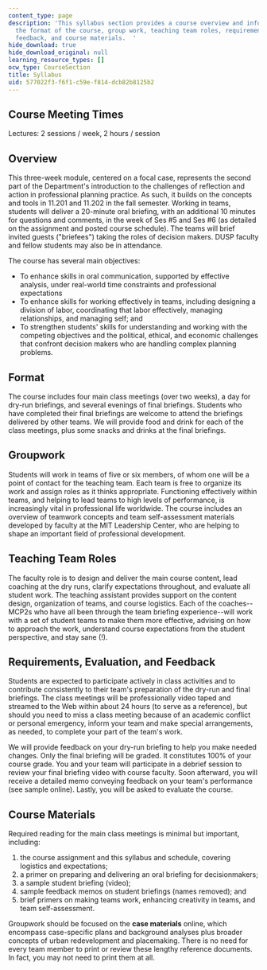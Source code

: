 ```yaml
---
content_type: page
description: 'This syllabus section provides a course overview and information on
  the format of the course, group work, teaching team roles, requirements, evaluation,
  feedback, and course materials.  '
hide_download: true
hide_download_original: null
learning_resource_types: []
ocw_type: CourseSection
title: Syllabus
uid: 577022f3-f6f1-c59e-f814-dcb82b8125b2
---
```


Course Meeting Times
--------------------

Lectures: 2 sessions / week, 2 hours / session

Overview
--------

This three-week module, centered on a focal case, represents the second part of the Department's introduction to the challenges of reflection and action in professional planning practice. As such, it builds on the concepts and tools in 11.201 and 11.202 in the fall semester. Working in teams, students will deliver a 20-minute oral briefing, with an additional 10 minutes for questions and comments, in the week of Ses #5 and Ses #6 (as detailed on the assignment and posted course schedule). The teams will brief invited guests ("briefees") taking the roles of decision makers. DUSP faculty and fellow students may also be in attendance.

The course has several main objectives:

*   To enhance skills in oral communication, supported by effective analysis, under real-world time constraints and professional expectations
*   To enhance skills for working effectively in teams, including designing a division of labor, coordinating that labor effectively, managing relationships, and managing self; and
*   To strengthen students' skills for understanding and working with the competing objectives and the political, ethical, and economic challenges that confront decision makers who are handling complex planning problems.

Format
------

The course includes four main class meetings (over two weeks), a day for dry-run briefings, and several evenings of final briefings. Students who have completed their final briefings are welcome to attend the briefings delivered by other teams. We will provide food and drink for each of the class meetings, plus some snacks and drinks at the final briefings.

Groupwork
---------

Students will work in teams of five or six members, of whom one will be a point of contact for the teaching team. Each team is free to organize its work and assign roles as it thinks appropriate. Functioning effectively within teams, and helping to lead teams to high levels of performance, is increasingly vital in professional life worldwide. The course includes an overview of teamwork concepts and team self-assessment materials developed by faculty at the MIT Leadership Center, who are helping to shape an important field of professional development.

Teaching Team Roles
-------------------

The faculty role is to design and deliver the main course content, lead coaching at the dry runs, clarify expectations throughout, and evaluate all student work. The teaching assistant provides support on the content design, organization of teams, and course logistics. Each of the coaches--MCP2s who have all been through the team briefing experience--will work with a set of student teams to make them more effective, advising on how to approach the work, understand course expectations from the student perspective, and stay sane (!).

Requirements, Evaluation, and Feedback
--------------------------------------

Students are expected to participate actively in class activities and to contribute consistently to their team's preparation of the dry-run and final briefings. The class meetings will be professionally video taped and streamed to the Web within about 24 hours (to serve as a reference), but should you need to miss a class meeting because of an academic conflict or personal emergency, inform your team and make special arrangements, as needed, to complete your part of the team's work.

We will provide feedback on your dry-run briefing to help you make needed changes. Only the final briefing will be graded. It constitutes 100% of your course grade. You and your team will participate in a debrief session to review your final briefing video with course faculty. Soon afterward, you will receive a detailed memo conveying feedback on your team's performance (see sample online). Lastly, you will be asked to evaluate the course.

Course Materials
----------------

Required reading for the main class meetings is minimal but important, including:

1.  the course assignment and this syllabus and schedule, covering logistics and expectations;
2.  a primer on preparing and delivering an oral briefing for decisionmakers;
3.  a sample student briefing (video);
4.  sample feedback memos on student briefings (names removed); and
5.  brief primers on making teams work, enhancing creativity in teams, and team self-assessment.

Groupwork should be focused on the **case materials** online, which encompass case-specific plans and background analyses plus broader concepts of urban redevelopment and placemaking. There is no need for every team member to print or review these lengthy reference documents. In fact, you may not need to print them at all.